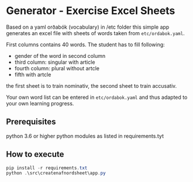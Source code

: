 # Generator - Exercise Excel Sheets

Based on a yaml orðabók (vocabulary) in /etc folder this simple app generates an excel file with sheets of words taken from `etc/ordabok.yaml`.

First columns contains 40 words.
The student has to fill following:

- gender of the word in second column
- third column: singular with article
- fourth column: plural without artcle
- fifth with artcle
  
the first sheet is to train nominativ, the second sheet to train accusativ.

Your own word list can be entered in `etc/ordabok.yaml` and thus adapted to your own learning progress. 

## Prerequisites

python 3.6 or higher
python modules as listed in requirements.tyt

## How to execute

``` powershell
pip install -r requirements.txt
python .\src\createnafnordsheet\app.py
```
